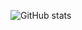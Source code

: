 ![GitHub stats](https://github-readme-stats.vercel.app/api?username=prthik&show_icons=true&icon_color=ff005d&theme=transparent&title_color=ff005d&text_color=ffffff)
